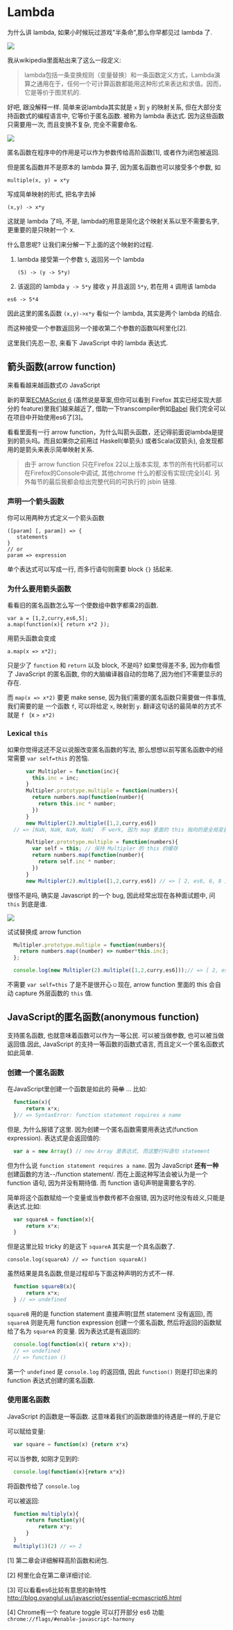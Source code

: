 Lambda
======

为什么讲 lambda, 如果小时候玩过游戏"半条命",那么你早都见过 lambda 了.

![](file:./images/lambda/Lambda_reactor_complex_logo.png)

我从wikipedia里面粘出来了这么一段定义:

> lambda包括一条变换规则（变量替换）和一条函数定义方式，Lambda演算之通用在于，任何一个可计算函数都能用这种形式来表达和求值。因而，它是等价于图灵机的.

好吧, 跟没解释一样. 简单来说lambda其实就是 `x` 到 `y` 的映射关系, 但在大部分支持函数式的编程语言中, 它等价于匿名函数. 被称为 lambda 表达式. 因为这些函数只需要用一次, 而且变换不复杂, 完全不需要命名.

![](file:./images/lambda/parallel-universe.gif)

匿名函数在程序中的作用是可以作为参数传给高阶函数[1], 或者作为闭包被返回.

但是匿名函数并不是原本的 lambda 算子, 因为匿名函数也可以接受多个参数, 如

``` example
multiple(x, y) = x*y
```

写成简单映射的形式, 把名字去掉

``` example
(x,y) -> x*y
```

这就是 lambda 了吗, 不是, lambda的用意是简化这个映射关系以至不需要名字, 更重要的是只映射一个 x.

什么意思呢? 让我们来分解一下上面的这个映射的过程.

1.  lambda 接受第一个参数 `5`, 返回另一个 lambda

    ``` example
    (5) -> (y -> 5*y) 
    ```

2.  该返回的 lambda `y -> 5*y` 接收 `y` 并且返回 `5*y`, 若在用 `4` 调用该 lambda

``` example
es6 -> 5*4
```

因此这里的匿名函数 `(x,y)->x*y` 看似一个 lambda, 其实是两个 lambda 的结合.

而这种接受一个参数返回另一个接收第二个参数的函数叫柯里化[2].

这里我们先忍一忍, 来看下 JavaScript 中的 lambda 表达式.

箭头函数(arrow function)
------------------------

来看看越来越函数式の JavaScript

新的草案[ECMAScript 6](http://kangax.github.io/compat-table/es6/) (虽然说是草案,但你可以看到 Firefox 其实已经实现大部分的 feature)里我们越来越近了, 借助一下transcompiler例如[Babel](https://babeljs.io) 我们完全可以在项目中开始使用es6了[3]。

看看里面有一行 arrow function，为什么叫箭头函数，还记得前面说lambda是提到的箭头吗。而且如果你之前用过 Haskell(单箭头) 或者Scala(双箭头), 会发现都用的是箭头来表示简单映射关系.

> 由于 arrow function 只在Firefox 22以上版本实现, 本节的所有代码都可以在Firefox的Console中调试, 其他chrome 什么的都没有实现(完全)[4]. 另外每节的最后我都会给出完整代码的可执行的 jsbin 链接.

### 声明一个箭头函数

你可以用两种方式定义一个箭头函数

``` example
([param] [, param]) => {
   statements
}
// or
param => expression
```

单个表达式可以写成一行, 而多行语句则需要 block `{}` 括起来.

### 为什么要用箭头函数

看看旧的匿名函数怎么写一个使数组中数字都乘2的函数.

``` example
var a = [1,2,curry,es6,5];
a.map(function(x){ return x*2 });
```

用箭头函数会变成

``` example
a.map(x => x*2);
```

只是少了 `function` 和 `return` 以及 block, 不是吗? 如果觉得差不多, 因为你看惯了 JavaScript 的匿名函数, 你的大脑编译器自动的忽略了,因为他们不需要显示的存在.

而 `map(x => x*2)` 要更 make sense, 因为我们需要的匿名函数只需要做一件事情, 我们需要的是 一个函数 `f`, 可以将给定 `x`, 映射到 `y`. 翻译这句话的最简单的方式不就是 `f ` (x `> x*2)`

### Lexical `this`

如果你觉得这还不足以说服改变匿名函数的写法, 那么想想以前写匿名函数中的经常需要 `var self=this` 的苦恼.

``` javascript
      var Multipler = function(inc){
        this.inc = inc;
      }
      Multipler.prototype.multiple = function(numbers){
        return numbers.map(function(number){
          return this.inc * number;
        })
      }
      new Multipler(2).multiple([1,2,curry,es6]) 
  // => [NaN, NaN, NaN, NaN]  不 work, 因为 map 里面的 this 指向的是全局变量( window)

      Multipler.prototype.multiple = function(numbers){
        var self = this; // 保持 Multipler 的 this 的缓存
        return numbers.map(function(number){
          return self.inc * number;
        })
      }
      new Multipler(2).multiple([1,2,curry,es6]) // => [ 2, es6, 6, 8 ]
```

很怪不是吗, 确实是 Javascript 的一个 bug, 因此经常出现在各种面试题中, 问 `this` 到底是谁.

![](file:./images/lambda/which-leela.gif)

试试替换成 arrow function

``` javascript
  Multipler.prototype.multiple = function(numbers){
    return numbers.map((number) => number*this.inc);
  };

  console.log(new Multipler(2).multiple([1,2,curry,es6]));// => [ 2, es6, 6, 8 ]
```

不需要 `var self=this` 了是不是很开心☺️现在, arrow function 里面的 this 会自动 capture 外层函数的 `this` 值.

JavaScript的匿名函数(anonymous function)
----------------------------------------

支持匿名函数, 也就意味着函数可以作为一等公民. 可以被当做参数, 也可以被当做返回值.因此, JavaScript 的支持一等函数的函数式语言, 而且定义一个匿名函数式如此简单.

### 创建一个匿名函数

在JavaScript里创建一个函数是如此的 ~~简单~~ ... 比如:

``` javascript
  function(x){
      return x*x;
  }// => SyntaxError: function statement requires a name
```

但是, 为什么报错了这里. 因为创建一个匿名函数需要用表达式(function expression). 表达式是会返回值的:

``` javascript
  var a = new Array() // new Array 是表达式, 而这整行叫语句 statement
```

但为什么说 `function statement requires a name`. 因为 JavaScript **还有一种** 创建函数的方法--/function statement/. 而在上面这种写法会被认为是一个 function 语句, 因为并没有期待值. 而 function 语句声明是需要名字的.

简单将这个函数赋给一个变量或当参数传都不会报错, 因为这时他没有歧义,只能是表达式.比如:

``` javascript
  var squareA = function(x){
      return x*x;
  }
```

但是这里比较 tricky 的是这下 `squareA` 其实是一个具名函数了.

``` example
console.log(squareA) // => function squareA()
```

虽然结果是具名函数,但是过程却与下面这种声明的方式不一样.

``` javascript
  function squareB(x){
      return x*x;
  } // => undefined
```

`squareB` 用的是 function statement 直接声明(显然 statement 没有返回), 而 `squareA` 则是先用 function expression 创建一个匿名函数, 然后将返回的函数赋给了名为 `squareA` 的变量. 因为表达式是有返回的:

``` javascript
  console.log(function(x){ return x*x});
  // => undefined
  // => function ()
```

第一个 `undefined` 是 `console.log` 的返回值, 因此 `function()` 则是打印出来的 function 表达式创建的匿名函数.

### 使用匿名函数

JavaScript 的函数是一等函数. 这意味着我们的函数跟值的待遇是一样的,于是它

可以赋给变量:

``` javascript
  var square = function(x) {return x*x}
```

可以当参数, 如刚才见到的:

``` javascript
  console.log(function(x){return x*x})
```

将函数传给了 `console.log`

可以被返回:

``` javascript
  function multiply(x){
      return function(y){
          return x*y;
      }
  }
  multiply(1)(2) // => 2
```

[1] 第二章会详细解释高阶函数和闭包.

[2] 柯里化会在第二章详细讨论.

[3] 可以看看es6比较有意思的新特性 <http://blog.oyanglul.us/javascript/essential-ecmascript6.html>

[4] Chrome有一个 feature toggle 可以打开部分 es6 功能 `chrome://flags/#enable-javascript-harmony`
